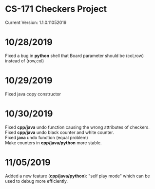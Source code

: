 # CS-171 Checkers Project
Current Version: 1.1.0.11052019
# 10/28/2019
Fixed a bug in **python** shell that Board parameter should be (col,row) instead of (row,col) 
# 10/29/2019
Fixed java copy constructor
# 10/30/2019
Fixed **cpp/java** undo function causing the wrong attributes of checkers. <br>
Fixed **cpp/java** undo black counter and white counter.<br>
Fixed **java** undo function (equal problem)<br>
Make counters in **cpp/java/python** more stable.<br>
# 11/05/2019
Added a new feature (**cpp/java/python**): "self play mode" which can be used to debug more efficiently.
